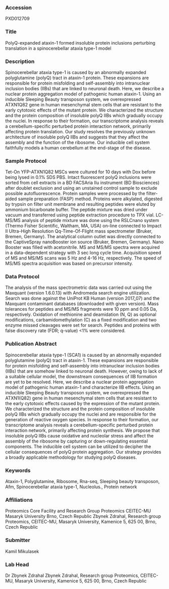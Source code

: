 ### Accession
PXD012709

### Title
PolyQ-expanded ataxin-1 formed insoluble protein inclusions perturbing translation in a spinocerebellar ataxia type-1 model

### Description
Spinocerebellar ataxia type-1 is caused by an abnormally expanded polyglutamine (polyQ) tract in ataxin-1 protein. These expansions are responsible for protein misfolding and self-assembly into intranuclear inclusion bodies (IIBs) that are linked to neuronal death. Here, we describe a nuclear protein aggregation model of pathogenic human ataxin-1. Using an inducible Sleeping Beauty transposon system, we overexpressed ATXN1Q82 gene in human mesenchymal stem cells that are resistant to the early cytotoxic effects of the mutant protein. We characterized the structure and the protein composition of insoluble polyQ IIBs which gradually occupy the nuclei. In response to their formation, our transcriptome analysis reveals a cerebellum-specific perturbed protein interaction network, primarily affecting protein translation. Our study resolves the previously unknown architecture of insoluble polyQ IIBs and suggests that they affect the assembly and the function of the ribosome. Our inducible cell system faithfully models a human cerebellum at the end-stage of the disease.

### Sample Protocol
Tet-On YFP-ATXN1Q82 MSCs were cultured for 10 days with Dox before being lysed in 0.1% SDS PBS. Intact fluorescent polyQ inclusions were sorted from cell extracts in a BD FACSAria IIu instrument (BD Biosciences) after doublet exclusion and using an unstained control sample to exclude possible autofluorescence. Protein samples were processed by the filter-aided sample preparation (FASP) method. Proteins were alkylated, digested by trypsin on filter unit membrane and resulting peptides were eluted by ammonium bicarbonate buffer. The peptide mixture was dried under vacuum and transferred using peptide extraction procedure to TPX vial. LC-MS/MS analysis of peptide mixture was done using the RSLCnano system (Thermo Fisher Scientific, Waltham, MA, USA) on-line connected to Impact II Ultra-High Resolution Qq-Time-Of-Flight mass spectrometer (Bruker, Bremen, Germany). The analytical column outlet was directly connected to the CaptiveSpray nanoBooster ion source (Bruker, Bremen, Germany). Nano Booster was filled with acetonitrile. MS and MS/MS spectra were acquired in a data-dependent strategy with 3 sec long cycle time. Acquisition speed of MS and MS/MS scans was 5 Hz and 4-16 Hz, respectively. The speed of MS/MS spectra acquisition was based on precursor intensity.

### Data Protocol
The analysis of the mass spectrometric data was carried out using the Maxquant (version 1.6.0.13) with Andromeda search engine utilization. Search was done against the UniProt KB Human (version 2017_07) and the Maxquant contaminant databases (downloaded with given version). Mass tolerances for peptides and MS/MS fragments were 10 ppm and 0.05 Da, respectively. Oxidation of methionine and deamidation (N, Q) as optional modifications, carbamidomethylation (C) as a fixed modification and two enzyme missed cleavages were set for search. Peptides and proteins with false discovery rate (FDR; q-value) <1% were considered.

### Publication Abstract
Spinocerebellar ataxia type-1 (SCA1) is caused by an abnormally expanded polyglutamine (polyQ) tract in ataxin-1. These expansions are responsible for protein misfolding and self-assembly into intranuclear inclusion bodies (IIBs) that are somehow linked to neuronal death. However, owing to lack of a suitable cellular model, the downstream consequences of IIB formation are yet to be resolved. Here, we describe a nuclear protein aggregation model of pathogenic human ataxin-1 and characterize IIB effects. Using an inducible Sleeping Beauty transposon system, we overexpressed the ATXN1(Q82) gene in human mesenchymal stem cells that are resistant to the early cytotoxic effects caused by the expression of the mutant protein. We characterized the structure and the protein composition of insoluble polyQ IIBs which gradually occupy the nuclei and are responsible for the generation of reactive oxygen species. In response to their formation, our transcriptome analysis reveals a cerebellum-specific perturbed protein interaction network, primarily affecting protein synthesis. We propose that insoluble polyQ IIBs cause oxidative and nucleolar stress and affect the assembly of the ribosome by capturing or down-regulating essential components. The inducible cell system can be utilized to decipher the cellular consequences of polyQ protein aggregation. Our strategy provides a broadly applicable methodology for studying polyQ diseases.

### Keywords
Ataxin-1, Polyglutamine, Ribosome, Rna-seq, Sleeping beauty transposon, Afm, Spinocerebellar ataxia type-1, Nucleolus., Protein network

### Affiliations
Proteomics Core Facility and Research Group Proteomics CEITEC-MU Masaryk University Brno, Czech Republic
Zbynek Zdrahal, Research group Proteomics, CEITEC-MU, Masaryk University, Kamenice 5, 625 00, Brno, Czech Republic

### Submitter
Kamil Mikulasek

### Lab Head
Dr Zbynek Zdrahal
Zbynek Zdrahal, Research group Proteomics, CEITEC-MU, Masaryk University, Kamenice 5, 625 00, Brno, Czech Republic


